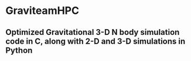 # GraviteamHPC


<h2> Optimized Gravitational 3-D N body simulation code in C, along with 2-D and 3-D simulations in Python </h2>
